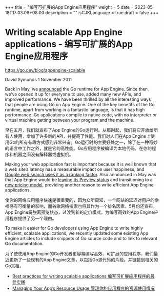 +++
title = "编写可扩展的App Engine应用程序"
weight = 5
date = 2023-05-18T17:03:08+08:00
description = ""
isCJKLanguage = true
draft = false
+++

# Writing scalable App Engine applications - 编写可扩展的App Engine应用程序

https://go.dev/blog/appengine-scalable

David Symonds
1 November 2011

Back in May, we [announced](https://blog.golang.org/2011/05/go-and-google-app-engine.html) the Go runtime for App Engine. Since then, we’ve opened it up for everyone to use, added many new APIs, and improved performance. We have been thrilled by all the interesting ways that people are using Go on App Engine. One of the key benefits of the Go runtime, apart from working in a fantastic language, is that it has high performance. Go applications compile to native code, with no interpreter or virtual machine getting between your program and the machine.

早在五月，我们就宣布了App Engine的Go运行时。从那时起，我们将它开放给所有人使用，增加了许多新的API，并提高了性能。我们对人们在App Engine上使用Go的所有有趣方式感到非常兴奋。Go运行时的主要好处之一，除了在一种奇妙的语言中工作之外，就是它的高性能。Go应用程序被编译为本地代码，在你的程序和机器之间没有解释器或虚拟机。

Making your web application fast is important because it is well known that a web site’s latency has a measurable impact on user happiness, and [Google web search uses it as a ranking factor](https://googlewebmastercentral.blogspot.com/2010/04/using-site-speed-in-web-search-ranking.html). Also announced in May was that App Engine would be [leaving its Preview status](http://googleappengine.blogspot.com/2011/05/year-ahead-for-google-app-engine.html) and transitioning to a [new pricing model](https://www.google.com/enterprise/cloud/appengine/pricing.html), providing another reason to write efficient App Engine applications.

使你的网络应用程序快速是很重要的，因为众所周知，一个网站的延迟对用户的幸福感有可衡量的影响，而谷歌网络搜索也将其作为一个排名因素。5月份还宣布，App Engine将脱离预览状态，过渡到新的定价模式，为编写高效的App Engine应用程序提供了另一个理由。

To make it easier for Go developers using App Engine to write highly efficient, scalable applications, we recently updated some existing App Engine articles to include snippets of Go source code and to link to relevant Go documentation.

为了使使用App Engine的Go开发者更容易编写高效、可扩展的应用程序，我们最近更新了一些现有的App Engine文章，以包括Go源代码的片段，并链接到相关的Go文档。

- [Best practices for writing scalable applications 编写可扩展应用程序的最佳实践](http://code.google.com/appengine/articles/scaling/overview.html)
- [Managing Your App’s Resource Usage 管理你的应用程序的资源使用情况](http://code.google.com/appengine/articles/managing-resources.html)
